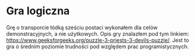 # Gra logiczna

Grę o transporcie łódką sześciu postaci wykonałem dla celów demonstracyjnych, a nie użytkowych. Opis gry znalazłem pod tym linkiem: https://www.geeksforgeeks.org/puzzle-3-priests-3-devils-puzzle/. Jest to gra o średnim poziomie trudności pod względem prac programistycznych.
